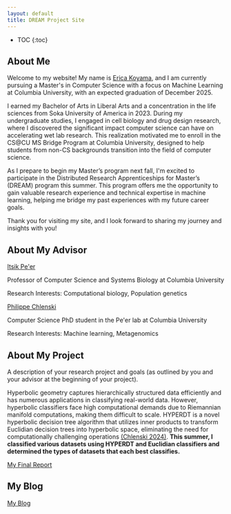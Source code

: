 ```yaml
---
layout: default
title: DREAM Project Site
---
```


* TOC
{:toc}
## About Me

Welcome to my website! My name is [Erica Koyama](https://www.linkedin.com/in/ericakoyama/), and I am currently 
pursuing a Master's in Computer Science with a focus on Machine Learning at Columbia University, 
with an expected graduation of December 2025. 

I earned my Bachelor of Arts in Liberal Arts and a concentration in the life sciences from 
Soka University of America in 2023. During my undergraduate studies, I engaged in cell 
biology and drug design research, where I discovered the significant impact computer science 
can have on accelerating wet lab research. This realization motivated me to enroll in the 
CS@CU MS Bridge Program at Columbia University, designed to help students from 
non-CS backgrounds transition into the field of computer science.

As I prepare to begin my Master’s program next fall, I'm excited to participate in the 
Distributed Research Apprenticeships for Master’s (DREAM) program this summer. 
This program offers me the opportunity to gain valuable 
research experience and technical expertise in machine learning, helping me bridge my 
past experiences with my future career goals.

Thank you for visiting my site, and I look forward to sharing my journey and insights with you!

## About My Advisor

[Itsik Pe'er](https://www.cs.columbia.edu/~itsik/)

Professor of Computer Science and Systems Biology at Columbia University

Research Interests: Computational biology, Population genetics

[Philippe Chlenski](https://chlenski.com/)

Computer Science PhD student in the Pe'er lab at Columbia University

Research Interests: Machine learning, Metagenomics

## About My Project

A description of your research project and goals (as outlined by you and your advisor at the beginning 
of your project).

Hyperbolic geometry captures hierarchically structured data efficiently and has numerous applications in classifying real-world data. However, hyperbolic classifiers face high computational demands due to Riemannian manifold computations, making them difficult to scale. HYPERDT is a novel hyperbolic decision tree algorithm that utilizes inner products to transform Euclidian decision trees into hyperbolic space, eliminating the need for computationally challenging operations [(Chlenski 2024)](https://arxiv.org/abs/2310.13841). **This summer, I classified various datasets using HYPERDT and Euclidian classifiers and determined the types of datasets that each best classifies.**

[My Final Report](files/finalreport.pdf)

## My Blog

[My Blog](blog.html)

